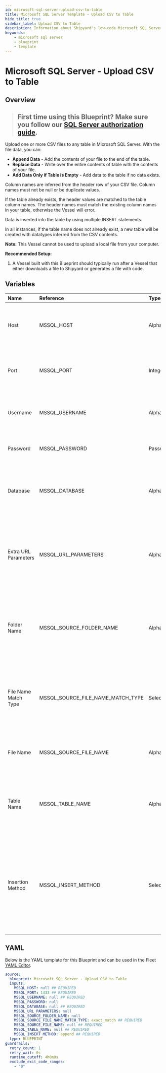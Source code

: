 ```yaml
---
id: microsoft-sql-server-upload-csv-to-table
title: Microsoft SQL Server Template - Upload CSV to Table
hide_title: true
sidebar_label: Upload CSV to Table
description: Information about Shipyard's low-code Microsoft SQL Server Upload CSV to Table blueprint. Upload a CSV file to any table in Microsoft SQL Server. With the file data, you can create a new table, overwrite the existing table, or append to the end of the table.
keywords:
    - microsoft sql server
    - blueprint
    - template
---
```


# Microsoft SQL Server - Upload CSV to Table

## Overview

> ## **First time using this Blueprint? Make sure you follow our [SQL Server authorization guide](https://www.shipyardapp.com/docs/blueprint-library/microsoft-sql-server/microsoft-sql-server-authorization/)**.

Upload one or more CSV files to any table in Microsoft SQL Server. With the file data, you can:
- **Append Data** - Add the contents of your file to the end of the table.
- **Replace Data** - Write over the entire contents of table with the contents of your file.
- **Add Data Only if Table is Empty** - Add data to the table if no data exists.

Column names are inferred from the header row of your CSV file. Column names must not be null or be duplicate values.

If the table already exists, the header values are matched to the table column names. The header names must match the existing column names in your table, otherwise the Vessel will error.

Data is inserted into the table by using multiple INSERT statements.

In all instances, if the table name does not already exist, a new table will be created with datatypes inferred from the CSV contents.

**Note:** This Vessel cannot be used to upload a local file from your computer.

**Recommended Setup:**

1. A Vessel built with this Blueprint should typically run after a Vessel that either downloads a file to Shipyard or generates a file with code. 



## Variables

| Name                 | Reference                         | Type         | Required           | Default       | Options                                                                                                                 | Description                                                                                                         |
|:---------------------|:----------------------------------|:-------------|:-------------------|:--------------|:------------------------------------------------------------------------------------------------------------------------|:--------------------------------------------------------------------------------------------------------------------|
| Host                 | MSSQL_HOST                        | Alphanumeric | :white_check_mark: | -             | -                                                                                                                       | The domain or the IP address of the database you want to connect to.                                                |
| Port                 | MSSQL_PORT                        | Integer      | :white_check_mark: | 1433          | -                                                                                                                       | Number for the database port to connect to. Defaults to 1433.                                                       |
| Username             | MSSQL_USERNAME                    | Alphanumeric | :white_check_mark: | -             | -                                                                                                                       | Name of the user to connect to the database with.                                                                   |
| Password             | MSSQL_PASSWORD                    | Password     | :heavy_minus_sign: | -             | -                                                                                                                       | Password associated to the provided username.                                                                       |
| Database             | MSSQL_DATABASE                    | Alphanumeric | :white_check_mark: | -             | -                                                                                                                       | Name of the database in the Microsoft SQL Server to connect to.                                                     |
| Extra URL Parameters | MSSQL_URL_PARAMETERS              | Alphanumeric | :heavy_minus_sign: | -             | -                                                                                                                       | Extra parameters that will be placed at the end of the connection string, after the "?". Must be separated by "&".  |
| Folder Name          | MSSQL_SOURCE_FOLDER_NAME          | Alphanumeric | :heavy_minus_sign: | -             | -                                                                                                                       | Folder where the file to upload can be found. Leaving blank will search in the current working directory.           |
| File Name Match Type | MSSQL_SOURCE_FILE_NAME_MATCH_TYPE | Select       | :white_check_mark: | `exact_match` | Exact Match: `exact_match`<br></br><br></br>Regex Match: `regex_match`                                                  | Determines if the text in "File Name" will match exactly to a single file, or use regex to match to multiple files. |
| File Name            | MSSQL_SOURCE_FILE_NAME            | Alphanumeric | :white_check_mark: | -             | -                                                                                                                       | The file name that contains the data you want uploaded.                                                             |
| Table Name           | MSSQL_TABLE_NAME                  | Alphanumeric | :white_check_mark: | -             | -                                                                                                                       | Name of the table where you want data inserted. If the table doesn't already exist, it will be created.             |
| Insertion Method     | MSSQL_INSERT_METHOD               | Select       | :white_check_mark: | `append`      | Append Data: `append`<br></br><br></br>Replace Data: `replace`<br></br><br></br>Add Data Only if Table is Empty: `fail` | Determines how the data in your file will be added into the target table.                                           |


## YAML

Below is the YAML template for this Blueprint and can be used in the Fleet [YAML Editor](../../reference/fleets/yaml-editor.md).

```yaml
source:
  blueprint: Microsoft SQL Server - Upload CSV to Table
  inputs:
    MSSQL_HOST: null ## REQUIRED
    MSSQL_PORT: 1433 ## REQUIRED
    MSSQL_USERNAME: null ## REQUIRED
    MSSQL_PASSWORD: null 
    MSSQL_DATABASE: null ## REQUIRED
    MSSQL_URL_PARAMETERS: null 
    MSSQL_SOURCE_FOLDER_NAME: null 
    MSSQL_SOURCE_FILE_NAME_MATCH_TYPE: exact_match ## REQUIRED
    MSSQL_SOURCE_FILE_NAME: null ## REQUIRED
    MSSQL_TABLE_NAME: null ## REQUIRED
    MSSQL_INSERT_METHOD: append ## REQUIRED
  type: BLUEPRINT
guardrails:
  retry_count: 1
  retry_wait: 0s
  runtime_cutoff: 4h0m0s
  exclude_exit_code_ranges:
    - "0"
```
